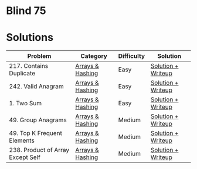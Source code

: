 ﻿# Blind 75

# Solutions

| Problem                                             | Category         | Difficulty     | Solution                 |
| --------------------------------------------------- | ---------------- | -------------- | ------------------------ |
| 217. Contains Duplicate                             | [Arrays & Hashing](https://github.com/kevinroosey/blind-75/tree/main/Arrays%26Hashing) | Easy           |  [Solution + Writeup](https://github.com/kevinroosey/blind-75/blob/main/Arrays%26Hashing/containsDuplicate.py)|
| 242. Valid Anagram                                  | [Arrays & Hashing](https://github.com/kevinroosey/blind-75/tree/main/Arrays%26Hashing) | Easy           |  [Solution + Writeup](https://github.com/kevinroosey/blind-75/blob/main/Arrays%26Hashing/validAnagram.py)|
| 1. Two Sum                                          | [Arrays & Hashing](https://github.com/kevinroosey/blind-75/tree/main/Arrays%26Hashing) | Easy           |  [Solution + Writeup](https://github.com/kevinroosey/blind-75/blob/main/Arrays%26Hashing/twoSum.py)|
| 49. Group Anagrams                                  | [Arrays & Hashing](https://github.com/kevinroosey/blind-75/tree/main/Arrays%26Hashing)| Medium         |  [Solution + Writeup](https://github.com/kevinroosey/blind-75/blob/main/Arrays%26Hashing/groupAnagrams.py)|
| 49. Top K Frequent Elements                         | [Arrays & Hashing](https://github.com/kevinroosey/blind-75/tree/main/Arrays%26Hashing)| Medium         |  [Solution + Writeup](https://github.com/kevinroosey/blind-75/blob/main/Arrays%26Hashing/topKFrequentElements.py)|
| 238. Product of Array Except Self                   | [Arrays & Hashing](https://github.com/kevinroosey/blind-75/tree/main/Arrays%26Hashing)| Medium         |  [Solution + Writeup](https://github.com/kevinroosey/blind-75/blob/main/Arrays%26Hashing/productOfArrayExceptSelf.py)|
